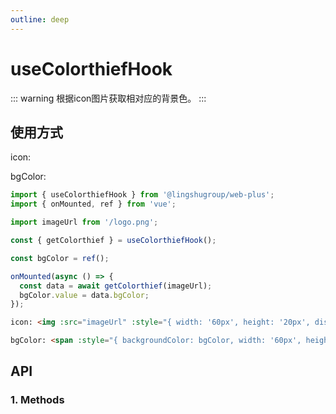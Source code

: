 ```yaml
---
outline: deep
---
```


# useColorthiefHook

::: warning 根据icon图片获取相对应的背景色。
:::

## 使用方式

icon: <img :src="imageUrl" :style="{ width: '60px', height: '20px', display: 'block' }" >

bgColor: <span :style="{ backgroundColor: bgColor, width: '60px', height: '60px', display: 'block' }"></span>

```js
import { useColorthiefHook } from '@lingshugroup/web-plus';
import { onMounted, ref } from 'vue';

import imageUrl from '/logo.png';

const { getColorthief } = useColorthiefHook();

const bgColor = ref();

onMounted(async () => {
  const data = await getColorthief(imageUrl);
  bgColor.value = data.bgColor;
});
```

```html
icon: <img :src="imageUrl" :style="{ width: '60px', height: '20px', display: 'block' }" />

bgColor: <span :style="{ backgroundColor: bgColor, width: '60px', height: '60px', display: 'block' }"></span>
```

## API

### 1. Methods

<ApiIntro :tableColumn="tableMethodColumn" :tableData="tableData" />

<script setup>
import { tableColumn, tableMethodColumn } from '../../constant';
import { useColorthiefHook } from '@lingshugroup/web-plus/hooks';
import { onMounted, ref } from 'vue';

import imageUrl from '/logo.png';

const { getColorthief } = useColorthiefHook();

const bgColor = ref();

onMounted(async () => {  
  const data = await getColorthief(imageUrl);
  bgColor.value = data.bgColor;
})

const tableData = ref([
  {
    name: 'getColorthief',
    desc: '根据icon图片获取相对应的背景色，参数为图片地址',
    type: 'Promise',
    value: '{ bgColor }'
  }
]);
</script>
